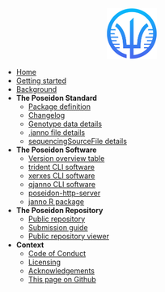 <!-- docs/_sidebar.md -->

<p align="center">
  <img src="_media/Poseidon-App-Icon-White-BgSml.png" width = 100>
</p>

* [Home](home.md)
* [Getting started](getting_started.md)
* [Background](background.md)
* **The Poseidon Standard**
	* [Package definition](standard.md)
	* [Changelog](changelog.md)
	* [Genotype data details](genotype_data.md)
	* [.janno file details](janno_details.md)
	* [sequencingSourceFile details](sequencingSourceFileDetails.md)
* **The Poseidon Software**
	* [Version overview table](version_table.md)
	* [trident CLI software](trident.md)
	* [xerxes CLI software](xerxes.md)
	* [qjanno CLI software](qjanno.md)
	* [poseidon-http-server](server.md)
	* [janno R package](janno_r_package.md)
* **The Poseidon Repository**
	* [Public repository](repo_overview.md)
	* [Submission guide](repo_submission_guide.md)
	* [Public repository viewer](https://poseidon-framework.github.io/published_data)
	<!-- * [Experimental Repository Explorer](repo_explorer.md) -->
* **Context**
	* [Code of Conduct](conduct.md)
	* [Licensing](licenses.md)
	* [Acknowledgements](acknowledgements.md)
	* [This page on Github](https://github.com/poseidon-framework/poseidon-framework.github.io)
